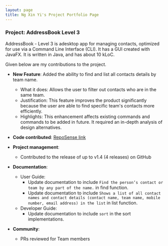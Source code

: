 ```yaml
---
layout: page
title: Ng Xin Yi's Project Portfolio Page
---
```


### Project: AddressBook Level 3

AddressBook - Level 3 is adesktop app for managing contacts, optimized for use via a Command Line Interface (CLI). It has a GUI created with JavaFX. It is written in Java, and has about 10 kLoC.

Given below are my contributions to the project.

* **New Feature**: Added the ability to find and list all contacts details by team name.
  * What it does: Allows the user to filter out contacts who are in the same team.
  * Justification: This feature improves the product significantly because the user are able to find specific team's contacts more efficiently.
  * Highlights: This enhancement affects existing commands and commands to be added in future. It required an in-depth analysis of design alternatives.

* **Code contributed**: [RepoSense link](https://nus-tic4002-ay2122s2.github.io/tp-dashboard/?search=elxy&sort=groupTitle&sortWithin=title&timeframe=commit&mergegroup=&groupSelect=groupByRepos&breakdown=true&checkedFileTypes=docs~functional-code~test-code~other&since=2022-02-11)

* **Project management**:
  * Contributed to the release of up to v1.4 (4 releases) on GitHub

* **Documentation**:
  * User Guide:
    * Update documentation to include `Find the person’s contact or team by any part of the name.` in find function.
    * Update documentation to include `Shows a list of all contact names and contact details (contact name, team name, mobile number, email address) in the list` in list function.
  * Developer Guide:
    * Update documentation to include `sort` in the sort implementations.
    
* **Community**:
  * PRs reviewed for Team members
